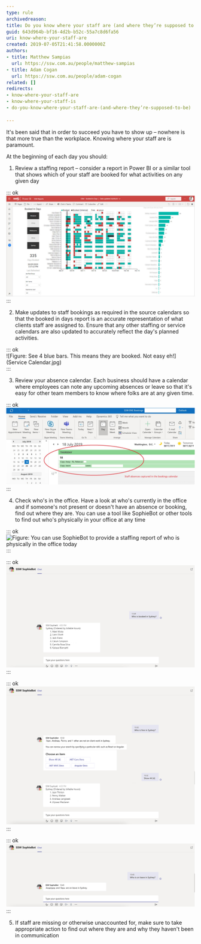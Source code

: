 ```yaml
---
type: rule
archivedreason: 
title: Do you know where your staff are (and where they’re supposed to be)?
guid: 643d964b-bf16-4d2b-b52c-55a7c8d6fa56
uri: know-where-your-staff-are
created: 2019-07-05T21:41:58.0000000Z
authors:
- title: Matthew Sampias
  url: https://ssw.com.au/people/matthew-sampias
- title: Adam Cogan
  url: https://ssw.com.au/people/adam-cogan
related: []
redirects:
- know-where-your-staff-are
- know-where-your-staff-is
- do-you-know-where-your-staff-are-(and-where-they’re-supposed-to-be)

---
```


It's been said that in order to succeed you have to show up – nowhere is that more true than the workplace. Knowing where your staff are is paramount.

<!--endintro-->

At the beginning of each day you should:

1. Review a staffing report – consider a report in Power BI or a similar tool that shows which of your staff are booked for what activities on any given day 
      

::: ok  
![Figure: Green is booked, Black is booked for internal work, and Red is leave](BookedInDays.jpg)  
:::

2. Make updates to staff bookings as required in the source calendars so that the booked in days report is an accurate representation of what clients staff are assigned to. Ensure that any other staffing or service calendars are also updated to accurately reflect the day's planned activities.
      

::: ok  
![Figure: See 4 blue bars. This means they are booked. Not easy eh!](Service Calendar.jpg)  
:::

3. Review your absence calendar. Each business should have a calendar where employees can note any upcoming absences or leave so that it's easy for other team members to know where folks are at any given time. 
      

::: ok  
![Figure: Here are the 2 people on leave](absences.jpg)  
:::

4. Check who's in the office. Have a look at who's currently in the office and if someone's not present or doesn't have an absence or booking, find out where they are. You can use a tool like SophieBot or other tools to find out who's physically in your office at any time 
      

::: ok  
![Figure: You can use 
            SophieBot to provide a staffing report of who is physically in the office today](SophieBot.jpg)  
:::


::: ok  
![Figure: SSW SophieBot to answer “Who is booked? [ANSWER: 6 people]](SophieBot-booked.jpg)  
:::


::: ok  
![Figure: SSW SophieBot to answer “Who is free? [ANSWER: 4 people]](SophieBot-free.jpg)  
:::


::: ok  
![Figure: SSW SophieBot to answer “Who is on leave? [ANSWER: 2 people]](SophieBot-leave.jpg)  
:::

5. If staff are missing or otherwise unaccounted for, make sure to take appropriate action to find out where they are and why they haven't been in communication
